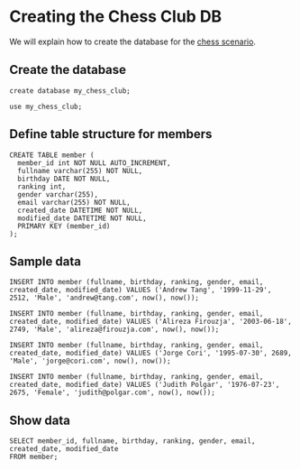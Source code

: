 # Creating the Chess Club DB

We will explain how to create the database for the [chess scenario](./chess_scenario.md).

## Create the database

```
create database my_chess_club;

use my_chess_club;
```

## Define table structure for members

```
CREATE TABLE member (
  member_id int NOT NULL AUTO_INCREMENT,
  fullname varchar(255) NOT NULL,
  birthday DATE NOT NULL,
  ranking int,
  gender varchar(255),
  email varchar(255) NOT NULL,
  created_date DATETIME NOT NULL,
  modified_date DATETIME NOT NULL,
  PRIMARY KEY (member_id)
);
```

## Sample data

```
INSERT INTO member (fullname, birthday, ranking, gender, email, created_date, modified_date) VALUES ('Andrew Tang', '1999-11-29', 2512, 'Male', 'andrew@tang.com', now(), now());

INSERT INTO member (fullname, birthday, ranking, gender, email, created_date, modified_date) VALUES ('Alireza Firouzja', '2003-06-18', 2749, 'Male', 'alireza@firouzja.com', now(), now());

INSERT INTO member (fullname, birthday, ranking, gender, email, created_date, modified_date) VALUES ('Jorge Cori', '1995-07-30', 2689, 'Male', 'jorge@cori.com', now(), now());

INSERT INTO member (fullname, birthday, ranking, gender, email, created_date, modified_date) VALUES ('Judith Polgar', '1976-07-23', 2675, 'Female', 'judith@polgar.com', now(), now());
```

## Show data

```
SELECT member_id, fullname, birthday, ranking, gender, email, created_date, modified_date
FROM member;
```
